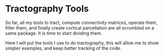 # Tractography Tools

So far, all my tools to tract, compute connectivity matrices, operate them, filter them, and finally create cortical parcellation are all scrumbled on a same package. It is time to start dividing them.

Here I will put the tools I use to do tractography, this will allow me to show simpler examples, and keep better tracking of the code.
